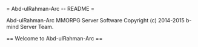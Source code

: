 = Abd-ulRahman-Arc -- README =

Abd-ulRahman-Arc MMORPG Server Software
Copyright (c) 2014-2015 b-mind Server Team.

== Welcome to Abd-ulRahman-Arc ==
